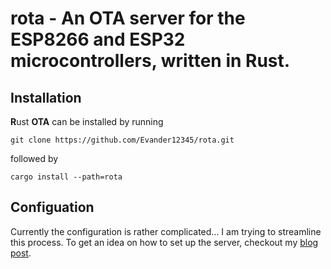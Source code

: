 # rota - An OTA server for the ESP8266 and ESP32 microcontrollers, written in Rust.

## Installation
**R**ust **OTA** can be installed by running

`git clone https://github.com/Evander12345/rota.git`

followed by
 
`cargo install --path=rota`

## Configuation
Currently the configuration is rather complicated... I am trying to streamline this process.
To get an idea on how to set up the server, checkout my [blog post](https://blog.evanolder.com/2020/04/30/creating-a-self-hosted-esp8266-esp32-over-the-air-programming-platform/).